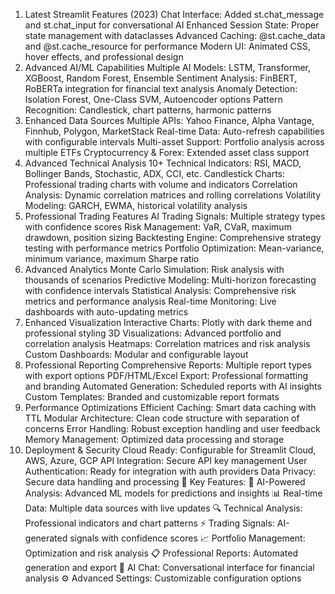 1. Latest Streamlit Features (2023)
Chat Interface: Added st.chat_message and st.chat_input for conversational AI
Enhanced Session State: Proper state management with dataclasses
Advanced Caching: @st.cache_data and @st.cache_resource for performance
Modern UI: Animated CSS, hover effects, and professional design
2. Advanced AI/ML Capabilities
Multiple AI Models: LSTM, Transformer, XGBoost, Random Forest, Ensemble
Sentiment Analysis: FinBERT, RoBERTa integration for financial text analysis
Anomaly Detection: Isolation Forest, One-Class SVM, Autoencoder options
Pattern Recognition: Candlestick, chart patterns, harmonic patterns
3. Enhanced Data Sources
Multiple APIs: Yahoo Finance, Alpha Vantage, Finnhub, Polygon, MarketStack
Real-time Data: Auto-refresh capabilities with configurable intervals
Multi-asset Support: Portfolio analysis across multiple ETFs
Cryptocurrency & Forex: Extended asset class support
4. Advanced Technical Analysis
10+ Technical Indicators: RSI, MACD, Bollinger Bands, Stochastic, ADX, CCI, etc.
Candlestick Charts: Professional trading charts with volume and indicators
Correlation Analysis: Dynamic correlation matrices and rolling correlations
Volatility Modeling: GARCH, EWMA, historical volatility analysis
5. Professional Trading Features
AI Trading Signals: Multiple strategy types with confidence scores
Risk Management: VaR, CVaR, maximum drawdown, position sizing
Backtesting Engine: Comprehensive strategy testing with performance metrics
Portfolio Optimization: Mean-variance, minimum variance, maximum Sharpe ratio
6. Advanced Analytics
Monte Carlo Simulation: Risk analysis with thousands of scenarios
Predictive Modeling: Multi-horizon forecasting with confidence intervals
Statistical Analysis: Comprehensive risk metrics and performance analysis
Real-time Monitoring: Live dashboards with auto-updating metrics
7. Enhanced Visualization
Interactive Charts: Plotly with dark theme and professional styling
3D Visualizations: Advanced portfolio and correlation analysis
Heatmaps: Correlation matrices and risk analysis
Custom Dashboards: Modular and configurable layout
8. Professional Reporting
Comprehensive Reports: Multiple report types with export options
PDF/HTML/Excel Export: Professional formatting and branding
Automated Generation: Scheduled reports with AI insights
Custom Templates: Branded and customizable report formats
9. Performance Optimizations
Efficient Caching: Smart data caching with TTL
Modular Architecture: Clean code structure with separation of concerns
Error Handling: Robust exception handling and user feedback
Memory Management: Optimized data processing and storage
10. Deployment & Security
Cloud Ready: Configurable for Streamlit Cloud, AWS, Azure, GCP
API Integration: Secure API key management
User Authentication: Ready for integration with auth providers
Data Privacy: Secure data handling and processing
🎯 Key Features:
🤖 AI-Powered Analysis: Advanced ML models for predictions and insights
📊 Real-time Data: Multiple data sources with live updates
🔍 Technical Analysis: Professional indicators and chart patterns
⚡ Trading Signals: AI-generated signals with confidence scores
📈 Portfolio Management: Optimization and risk analysis
📋 Professional Reports: Automated generation and export
💬 AI Chat: Conversational interface for financial analysis
⚙️ Advanced Settings: Customizable configuration options
